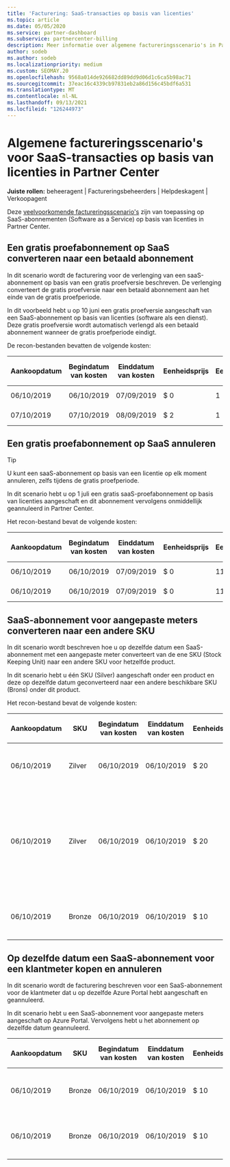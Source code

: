 ```yaml
---
title: 'Facturering: SaaS-transacties op basis van licenties'
ms.topic: article
ms.date: 05/05/2020
ms.service: partner-dashboard
ms.subservice: partnercenter-billing
description: Meer informatie over algemene factureringsscenario's in Partner Center voor SaaS-transacties (software als een dienst) op basis van licenties.
author: sodeb
ms.author: sodeb
ms.localizationpriority: medium
ms.custom: SEOMAY.20
ms.openlocfilehash: 9568a014de926682dd89dd9d06d1c6ca5b98ac71
ms.sourcegitcommit: 37eac16c4339cb97831eb2a86d156c45bdf6a531
ms.translationtype: MT
ms.contentlocale: nl-NL
ms.lasthandoff: 09/13/2021
ms.locfileid: "126244973"
---
```

# <a name="common-billing-scenarios-for-license-based-saas-transactions-in-partner-center"></a>Algemene factureringsscenario's voor SaaS-transacties op basis van licenties in Partner Center

**Juiste rollen:** beheeragent | Factureringsbeheerders | Helpdeskagent | Verkoopagent


Deze [veelvoorkomende factureringsscenario's](common-billing-scenarios.md) zijn van toepassing op SaaS-abonnementen (Software as a Service) op basis van licenties in Partner Center.

## <a name="convert-a-free-trial-saas-subscription-to-a-paid-subscription"></a>Een gratis proefabonnement op SaaS converteren naar een betaald abonnement

In dit scenario wordt de facturering voor de verlenging van een saaS-abonnement op basis van een gratis proefversie beschreven. De verlenging converteert de gratis proefversie naar een betaald abonnement aan het einde van de gratis proefperiode.

In dit voorbeeld hebt u op 10 juni een gratis proefversie aangeschaft van een SaaS-abonnement op basis van licenties (software als een dienst). Deze gratis proefversie wordt automatisch verlengd als een betaald abonnement wanneer de gratis proefperiode eindigt.

De recon-bestanden bevatten de volgende kosten:

| Aankoopdatum | Begindatum van kosten | Einddatum van kosten | Eenheidsprijs | Eenheidshoeveelheid | Totaalbedrag | Kostentype | Beschrijving van het abonnement |
| ------------- | ----------------- | --------------- | ---------- | ------------- | ------------ | ----------- | ----------------- |
| 06/10/2019 | 06/10/2019 | 07/09/2019 | $ 0 | 1 | $ 0 | Nieuw | Gratis proefversie |
| 07/10/2019 | 07/10/2019 | 08/09/2019 | $ 2 | 1 | $ 2 | Verlengen | Betaald abonnement |

## <a name="cancel-a-free-trial-saas-subscription"></a>Een gratis proefabonnement op SaaS annuleren

> [!TIP]
> U kunt een saaS-abonnement op basis van een licentie op elk moment annuleren, zelfs tijdens de gratis proefperiode.

In dit scenario hebt u op 1 juli een gratis saaS-proefabonnement op basis van licenties aangeschaft en dit abonnement vervolgens onmiddellijk geannuleerd in Partner Center.

Het recon-bestand bevat de volgende kosten:

| Aankoopdatum | Begindatum van kosten | Einddatum van kosten | Eenheidsprijs | Eenheidshoeveelheid | Totaalbedrag | Kostentype | Beschrijving van het abonnement |
| ------------- | ----------------- | --------------- | ---------- | ------------- | ------------ | ----------- | ----------------- |
| 06/10/2019 | 06/10/2019 | 07/09/2019 | $ 0 | 11 | $ 0 | Nieuw | Gratis proefversie |
| 06/10/2019 | 06/10/2019 | 07/09/2019 | $ 0 | 11 | $ 0 | Annuleren | Gratis proefversie |

## <a name="convert-custom-meter-saas-subscription-to-another-sku"></a>SaaS-abonnement voor aangepaste meters converteren naar een andere SKU

In dit scenario wordt beschreven hoe u op dezelfde datum een SaaS-abonnement met een aangepaste meter converteert van de ene SKU (Stock Keeping Unit) naar een andere SKU voor hetzelfde product.

In dit scenario hebt u één SKU (Silver) aangeschaft onder een product en deze op dezelfde datum geconverteerd naar een andere beschikbare SKU (Brons) onder dit product.

Het recon-bestand bevat de volgende kosten:

| Aankoopdatum | SKU | Begindatum van kosten | Einddatum van kosten | Eenheidsprijs | Eenheidshoeveelheid | Totaalbedrag | Kostentype | Beschrijving van het abonnement |
| ------------- | ----------------- | ----------------- | --------------- | ---------- | ------------- | ------------ | ----------- | ----------------- |
| 06/10/2019 | Zilver | 06/10/2019 | 06/10/2019 | $ 20 | 1 | $ 20 | Nieuw | SaaS-abonnement voor aangepaste meter |
| 06/10/2019 | Zilver | 06/10/2019 | 06/10/2019 | $ 20 | 1 | -$20 | Converteren | Prorated rebill for custom meter SaaS subscription (Prorated Rebill voor SaaS-abonnement met aangepaste meter) |
| 06/10/2019 | Bronze | 06/10/2019 | 06/10/2019 | $ 10 | 1 | $ 10 | Converteren | SaaS-abonnement voor aangepaste meter |

## <a name="purchase-and-cancel-a-customer-meter-saas-subscription-on-same-date"></a>Op dezelfde datum een SaaS-abonnement voor een klantmeter kopen en annuleren

In dit scenario wordt de facturering beschreven voor een SaaS-abonnement voor de klantmeter dat u op dezelfde Azure Portal hebt aangeschaft en geannuleerd.

In dit scenario hebt u een SaaS-abonnement voor aangepaste meters aangeschaft op Azure Portal. Vervolgens hebt u het abonnement op dezelfde datum geannuleerd.

| Aankoopdatum | SKU | Begindatum van kosten | Einddatum van kosten | Eenheidsprijs | Eenheidshoeveelheid | Totaalbedrag | Kostentype | Beschrijving van het abonnement |
| ------------- | ------------- |----------------- | --------------- | ---------- | ------------- | ------------ | ----------- | ----------------- |
| 06/10/2019 | Bronze | 06/10/2019 | 06/10/2019 | $ 10 | 1 | $ 10 | Nieuw | SaaS-abonnement voor aangepaste meter |
| 06/10/2019 | Bronze | 06/10/2019 | 06/10/2019 | $ 10 | 1 | -$10 | AnnulerenImmediate | SaaS-abonnement voor aangepaste meter |
